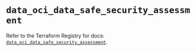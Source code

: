 # `data_oci_data_safe_security_assessment`

Refer to the Terraform Registry for docs: [`data_oci_data_safe_security_assessment`](https://registry.terraform.io/providers/oracle/oci/7.19.0/docs/data-sources/data_safe_security_assessment).
